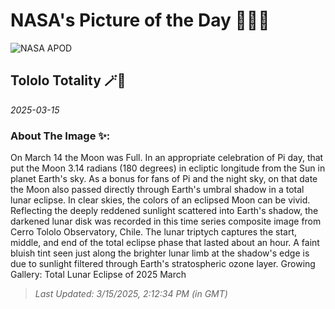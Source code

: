 
# NASA's Picture of the Day 🧑‍🚀💫

  ![NASA APOD](https://apod.nasa.gov/apod/image/2503/2025_03_14_ZM_Tololo_Totalita_Fin_1500py.png)
  
  ## Tololo Totality 🪄🌌
  
  _2025-03-15_
  
  ### About The Image ✨: 
  
  On March 14 the Moon was Full. In an appropriate celebration of Pi day, that put the Moon 3.14 radians (180 degrees) in ecliptic longitude from the Sun in planet Earth's sky. As a bonus for fans of Pi and the night sky, on that date the Moon also passed directly through Earth's umbral shadow in a total lunar eclipse. In clear skies, the colors of an eclipsed Moon can be vivid. Reflecting the deeply reddened sunlight scattered into Earth's shadow, the darkened lunar disk was recorded in this time series composite image from Cerro Tololo Observatory, Chile. The lunar triptych captures the start, middle, and end of the total eclipse phase that lasted about an hour. A faint bluish tint seen just along the brighter lunar limb at the shadow's edge is due to sunlight filtered through Earth's stratospheric ozone layer.   Growing Gallery: Total Lunar Eclipse of 2025 March
  
  
  
  > _Last Updated: 3/15/2025, 2:12:34 PM (in GMT)_
  
